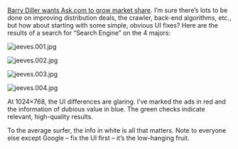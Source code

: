 [Barry Diller wants Ask.com to grow market share](http://www.thestreet.com/_tsclsii/tech/internet/10257973.html). I’m sure there’s lots to be done on improving distribution deals, the crawler, back-end algorithms, etc., but how about starting with some simple, obvious UI fixes? Here are the results of a search for “Search Engine” on the 4 majors:

![jeeves.001.jpg](https://i2.wp.com/nav.al/wp-content/uploads/2009/10/jeeves-001.jpg?resize=384%2C288)

![jeeves.002.jpg](https://i1.wp.com/nav.al/wp-content/uploads/2009/10/jeeves-002.jpg?resize=384%2C288)

![jeeves.003.jpg](https://i2.wp.com/nav.al/wp-content/uploads/2009/10/jeeves-003.jpg?resize=384%2C288)

![jeeves.004.jpg](https://i2.wp.com/nav.al/wp-content/uploads/2009/10/jeeves-004.jpg?resize=384%2C288)

At 1024×768, the UI differences are glaring. I’ve marked the ads in red and the information of dubious value in blue. The green checks indicate relevant, high-quality results.

To the average surfer, the info in white is all that matters. Note to everyone else except Google – fix the UI first – it’s the low-hanging fruit.